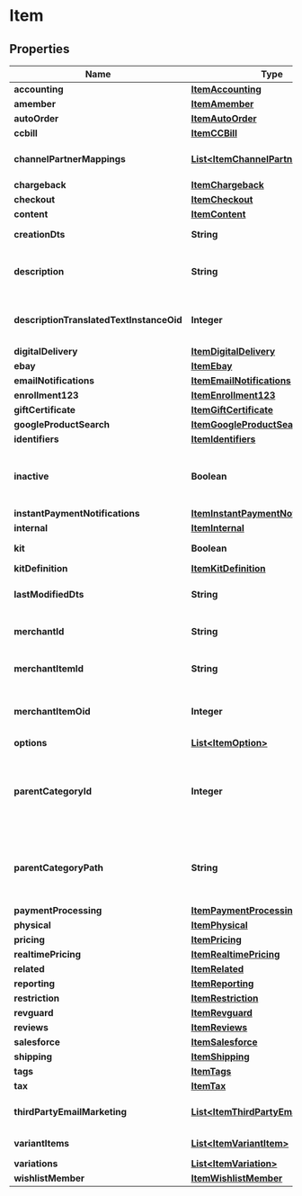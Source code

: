 
# Item

## Properties
Name | Type | Description | Notes
------------ | ------------- | ------------- | -------------
**accounting** | [**ItemAccounting**](ItemAccounting.md) |  |  [optional]
**amember** | [**ItemAmember**](ItemAmember.md) |  |  [optional]
**autoOrder** | [**ItemAutoOrder**](ItemAutoOrder.md) |  |  [optional]
**ccbill** | [**ItemCCBill**](ItemCCBill.md) |  |  [optional]
**channelPartnerMappings** | [**List&lt;ItemChannelPartnerMapping&gt;**](ItemChannelPartnerMapping.md) | Channel Partner Item Mapping |  [optional]
**chargeback** | [**ItemChargeback**](ItemChargeback.md) |  |  [optional]
**checkout** | [**ItemCheckout**](ItemCheckout.md) |  |  [optional]
**content** | [**ItemContent**](ItemContent.md) |  |  [optional]
**creationDts** | **String** | Date/time of creation |  [optional]
**description** | **String** | Description of the item up to 500 characters. |  [optional]
**descriptionTranslatedTextInstanceOid** | **Integer** | Description translated text instance id |  [optional]
**digitalDelivery** | [**ItemDigitalDelivery**](ItemDigitalDelivery.md) |  |  [optional]
**ebay** | [**ItemEbay**](ItemEbay.md) |  |  [optional]
**emailNotifications** | [**ItemEmailNotifications**](ItemEmailNotifications.md) |  |  [optional]
**enrollment123** | [**ItemEnrollment123**](ItemEnrollment123.md) |  |  [optional]
**giftCertificate** | [**ItemGiftCertificate**](ItemGiftCertificate.md) |  |  [optional]
**googleProductSearch** | [**ItemGoogleProductSearch**](ItemGoogleProductSearch.md) |  |  [optional]
**identifiers** | [**ItemIdentifiers**](ItemIdentifiers.md) |  |  [optional]
**inactive** | **Boolean** | True if this item is inactive and can not be purchased |  [optional]
**instantPaymentNotifications** | [**ItemInstantPaymentNotifications**](ItemInstantPaymentNotifications.md) |  |  [optional]
**internal** | [**ItemInternal**](ItemInternal.md) |  |  [optional]
**kit** | **Boolean** | True if this item is a kit |  [optional]
**kitDefinition** | [**ItemKitDefinition**](ItemKitDefinition.md) |  |  [optional]
**lastModifiedDts** | **String** | Date/time of last modification |  [optional]
**merchantId** | **String** | UltraCart merchant ID owning item |  [optional]
**merchantItemId** | **String** | Unique item id assigned to this item |  [optional]
**merchantItemOid** | **Integer** | Unique object identifier for this item |  [optional]
**options** | [**List&lt;ItemOption&gt;**](ItemOption.md) | Options |  [optional]
**parentCategoryId** | **Integer** | Parent category of the item.  Zero indicates the root folder. |  [optional]
**parentCategoryPath** | **String** | Parent category path.  / indicates the root folder. |  [optional]
**paymentProcessing** | [**ItemPaymentProcessing**](ItemPaymentProcessing.md) |  |  [optional]
**physical** | [**ItemPhysical**](ItemPhysical.md) |  |  [optional]
**pricing** | [**ItemPricing**](ItemPricing.md) |  |  [optional]
**realtimePricing** | [**ItemRealtimePricing**](ItemRealtimePricing.md) |  |  [optional]
**related** | [**ItemRelated**](ItemRelated.md) |  |  [optional]
**reporting** | [**ItemReporting**](ItemReporting.md) |  |  [optional]
**restriction** | [**ItemRestriction**](ItemRestriction.md) |  |  [optional]
**revguard** | [**ItemRevguard**](ItemRevguard.md) |  |  [optional]
**reviews** | [**ItemReviews**](ItemReviews.md) |  |  [optional]
**salesforce** | [**ItemSalesforce**](ItemSalesforce.md) |  |  [optional]
**shipping** | [**ItemShipping**](ItemShipping.md) |  |  [optional]
**tags** | [**ItemTags**](ItemTags.md) |  |  [optional]
**tax** | [**ItemTax**](ItemTax.md) |  |  [optional]
**thirdPartyEmailMarketing** | [**List&lt;ItemThirdPartyEmailMarketing&gt;**](ItemThirdPartyEmailMarketing.md) | 3rd Party Email Marketing |  [optional]
**variantItems** | [**List&lt;ItemVariantItem&gt;**](ItemVariantItem.md) | Variant Items |  [optional]
**variations** | [**List&lt;ItemVariation&gt;**](ItemVariation.md) | Variations |  [optional]
**wishlistMember** | [**ItemWishlistMember**](ItemWishlistMember.md) |  |  [optional]



